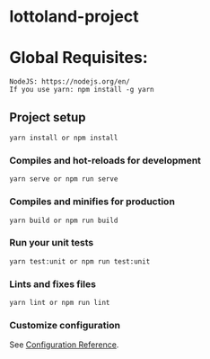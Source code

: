 # lottoland-project

# Global Requisites:
```
NodeJS: https://nodejs.org/en/
If you use yarn: npm install -g yarn
```

## Project setup
```
yarn install or npm install
```

### Compiles and hot-reloads for development
```
yarn serve or npm run serve
```

### Compiles and minifies for production
```
yarn build or npm run build
```

### Run your unit tests
```
yarn test:unit or npm run test:unit
```

### Lints and fixes files
```
yarn lint or npm run lint
```

### Customize configuration
See [Configuration Reference](https://cli.vuejs.org/config/).
